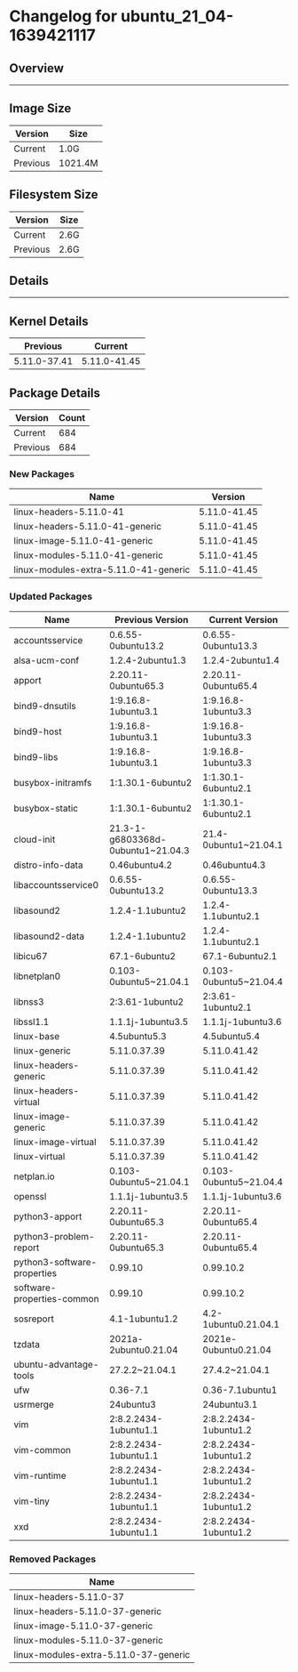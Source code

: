 # Changelog for ubuntu_21_04-1639421117

## Overview

------

## Image Size

  Version    |    Size
------------ | -------------
Current      | 1.0G
Previous     | 1021.4M

## Filesystem Size

  Version    |    Size
------------ | -------------
   Current   | 2.6G
   Previous  | 2.6G

## Details

------

## Kernel Details

  Previous    |    Current
------------ | -------------
5.11.0-37.41 | 5.11.0-41.45

## Package Details

  Version    |    Count
------------ | -------------
   Current   | 684
   Previous  | 684

### New Packages
  Name       |    Version
------------ | -------------
linux-headers-5.11.0-41 | 5.11.0-41.45
linux-headers-5.11.0-41-generic | 5.11.0-41.45
linux-image-5.11.0-41-generic | 5.11.0-41.45
linux-modules-5.11.0-41-generic | 5.11.0-41.45
linux-modules-extra-5.11.0-41-generic | 5.11.0-41.45

### Updated Packages
  Name       |    Previous Version  |   Current Version
------------ | -------------------- |  --------------------
accountsservice | 0.6.55-0ubuntu13.2 | 0.6.55-0ubuntu13.3
alsa-ucm-conf | 1.2.4-2ubuntu1.3 | 1.2.4-2ubuntu1.4
apport | 2.20.11-0ubuntu65.3 | 2.20.11-0ubuntu65.4
bind9-dnsutils | 1:9.16.8-1ubuntu3.1 | 1:9.16.8-1ubuntu3.3
bind9-host | 1:9.16.8-1ubuntu3.1 | 1:9.16.8-1ubuntu3.3
bind9-libs | 1:9.16.8-1ubuntu3.1 | 1:9.16.8-1ubuntu3.3
busybox-initramfs | 1:1.30.1-6ubuntu2 | 1:1.30.1-6ubuntu2.1
busybox-static | 1:1.30.1-6ubuntu2 | 1:1.30.1-6ubuntu2.1
cloud-init | 21.3-1-g6803368d-0ubuntu1~21.04.3 | 21.4-0ubuntu1~21.04.1
distro-info-data | 0.46ubuntu4.2 | 0.46ubuntu4.3
libaccountsservice0 | 0.6.55-0ubuntu13.2 | 0.6.55-0ubuntu13.3
libasound2 | 1.2.4-1.1ubuntu2 | 1.2.4-1.1ubuntu2.1
libasound2-data | 1.2.4-1.1ubuntu2 | 1.2.4-1.1ubuntu2.1
libicu67 | 67.1-6ubuntu2 | 67.1-6ubuntu2.1
libnetplan0 | 0.103-0ubuntu5~21.04.1 | 0.103-0ubuntu5~21.04.4
libnss3 | 2:3.61-1ubuntu2 | 2:3.61-1ubuntu2.1
libssl1.1 | 1.1.1j-1ubuntu3.5 | 1.1.1j-1ubuntu3.6
linux-base | 4.5ubuntu5.3 | 4.5ubuntu5.4
linux-generic | 5.11.0.37.39 | 5.11.0.41.42
linux-headers-generic | 5.11.0.37.39 | 5.11.0.41.42
linux-headers-virtual | 5.11.0.37.39 | 5.11.0.41.42
linux-image-generic | 5.11.0.37.39 | 5.11.0.41.42
linux-image-virtual | 5.11.0.37.39 | 5.11.0.41.42
linux-virtual | 5.11.0.37.39 | 5.11.0.41.42
netplan.io | 0.103-0ubuntu5~21.04.1 | 0.103-0ubuntu5~21.04.4
openssl | 1.1.1j-1ubuntu3.5 | 1.1.1j-1ubuntu3.6
python3-apport | 2.20.11-0ubuntu65.3 | 2.20.11-0ubuntu65.4
python3-problem-report | 2.20.11-0ubuntu65.3 | 2.20.11-0ubuntu65.4
python3-software-properties | 0.99.10 | 0.99.10.2
software-properties-common | 0.99.10 | 0.99.10.2
sosreport | 4.1-1ubuntu1.2 | 4.2-1ubuntu0.21.04.1
tzdata | 2021a-2ubuntu0.21.04 | 2021e-0ubuntu0.21.04
ubuntu-advantage-tools | 27.2.2~21.04.1 | 27.4.2~21.04.1
ufw | 0.36-7.1 | 0.36-7.1ubuntu1
usrmerge | 24ubuntu3 | 24ubuntu3.1
vim | 2:8.2.2434-1ubuntu1.1 | 2:8.2.2434-1ubuntu1.2
vim-common | 2:8.2.2434-1ubuntu1.1 | 2:8.2.2434-1ubuntu1.2
vim-runtime | 2:8.2.2434-1ubuntu1.1 | 2:8.2.2434-1ubuntu1.2
vim-tiny | 2:8.2.2434-1ubuntu1.1 | 2:8.2.2434-1ubuntu1.2
xxd | 2:8.2.2434-1ubuntu1.1 | 2:8.2.2434-1ubuntu1.2

### Removed Packages
  Name       |
------------ |
linux-headers-5.11.0-37 |
linux-headers-5.11.0-37-generic |
linux-image-5.11.0-37-generic |
linux-modules-5.11.0-37-generic |
linux-modules-extra-5.11.0-37-generic |
